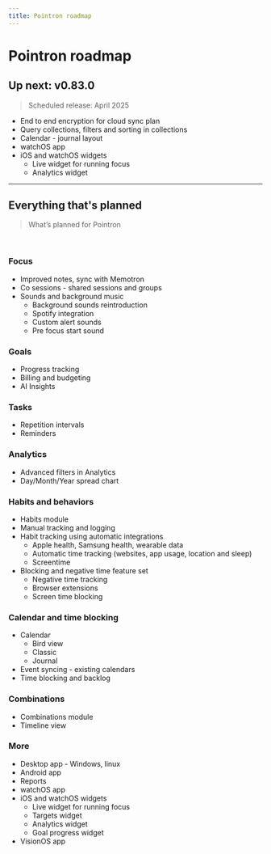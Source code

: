 ```yaml
---
title: Pointron roadmap
---
```

# Pointron roadmap

## Up next: v0.83.0
> Scheduled release: April 2025

* End to end encryption for cloud sync plan
* Query collections, filters and sorting in collections
* Calendar - journal layout
* watchOS app
* iOS and watchOS widgets
  - Live widget for running focus
  - Analytics widget


---
## Everything that's planned
> What’s planned for Pointron

​
### Focus
- Improved notes, sync with Memotron
- Co sessions - shared sessions and groups
- Sounds and background music
  - Background sounds reintroduction
  - Spotify integration
  - Custom alert sounds
  - Pre focus start sound

### Goals
- Progress tracking
- Billing and budgeting
- AI Insights

### Tasks
- Repetition intervals
- Reminders

### Analytics
- Advanced filters in Analytics
- Day/Month/Year spread chart


### Habits and behaviors
- Habits module
- Manual tracking and logging
- Habit tracking using automatic integrations
  - Apple health, Samsung health, wearable data
  - Automatic time tracking (websites, app usage, location and sleep)
  - Screentime
- Blocking and negative time feature set
  - Negative time tracking
  - Browser extensions
  - Screen time blocking


### Calendar and time blocking
- Calendar
  - Bird view
  - Classic
  - Journal
- Event syncing - existing calendars
- Time blocking and backlog


### Combinations
- Combinations module
- Timeline view


### More
- Desktop app - Windows, linux
- Android app
- Reports
- watchOS app
- iOS and watchOS widgets
  - Live widget for running focus
  - Targets widget
  - Analytics widget
  - Goal progress widget
- VisionOS app

